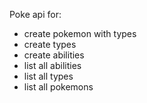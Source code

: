 Poke api for:
- create pokemon with types
- create types
- create abilities
- list all abilities
- list all types
- list all pokemons
